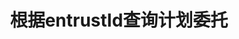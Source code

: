 ---
title: 根据entrustId查询计划委托
position_number: 5
type: get
description: /az/future/trade/v1/entrust/plan-detail
parameters:
    -
        name: entrustId
        type: integer
        mandatory: true
        default: N/A
        description: 委托id
        ranges:
content_markdown: |-
                #### **限流规则**

                200/s/apikey
left_code_blocks:
    -
        code_block: "public void getMarketConfig() {\r\n\tString text = HttpUtil.get(URL + \"/data/api/az/future/trade/v1/getMarketConfig\");\r\n\tSystem.out.println(text);\r\n}"
        title: Java
        language: java
right_code_blocks:
    - code_block: |-
        {
          "error": {
            "code": "",
            "msg": ""
          },
          "msgInfo": "",
          "result": {
            "closePosition": false, //是否触发全平
            "createdTime": 0, //创建时间
            "entrustId": 0, //委托id
            "entrustType": "", //委托类型
            "marketOrderLevel": 0, //市价最优档
            "orderSide": "", //买卖方向
            "ordinary": true,
            "origQty": 0, //数量（张）
            "positionSide": "", //持仓方向
            "price": 0, //订单价格
            "state": "", //订单状态 NOT_TRIGGERED：新建委托（未触发）；TRIGGERING：触发中；TRIGGERED：已触发；USER_REVOCATION：用户撤销；PLATFORM_REVOCATION：平台撤销（拒绝）；EXPIRED：已过期
            "stopPrice": 0, //触发价格
            "symbol": "", //交易对
            "timeInForce": "", //有效方式
            "triggerPriceType": "" //触发价格类型
          },
          "returnCode": 0
        }
      title: Response
      language: json
---